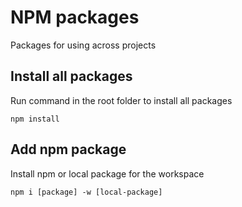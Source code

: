 # NPM packages

Packages for using across projects

## Install all packages

Run command in the root folder to install all packages
```
npm install
```

## Add npm package

Install npm or local package for the workspace
```
npm i [package] -w [local-package]
```

